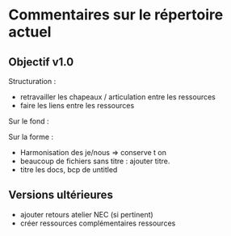 # Commentaires sur le répertoire actuel

## Objectif v1.0

Structuration :

* retravailler les chapeaux / articulation entre les ressources
* faire les liens entre les ressources

Sur le fond :

Sur la forme :

* Harmonisation des je/nous => conserve t on 
* beaucoup de fichiers sans titre : ajouter titre.
* titre les docs, bcp de untitled

## Versions ultérieures

* ajouter retours atelier NEC (si pertinent)
* créer ressources complémentaires ressources
